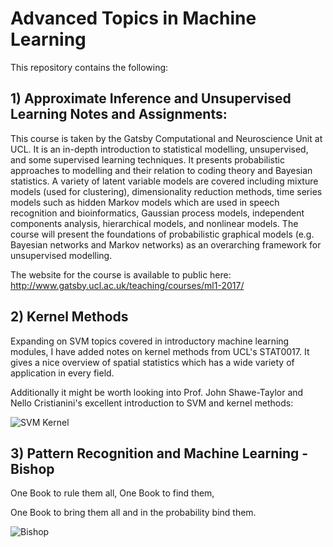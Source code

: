 # Advanced Topics in Machine Learning
This repository contains the following:

## 1) Approximate Inference and Unsupervised Learning Notes and Assignments:
This course is taken by the Gatsby Computational and Neuroscience Unit at UCL. It is an in-depth introduction to statistical modelling, unsupervised, and some supervised learning techniques. It presents probabilistic approaches to modelling and their relation to coding theory and Bayesian statistics. A variety of latent variable models are covered including mixture models (used for clustering), dimensionality reduction methods, time series models such as hidden Markov models which are used in speech recognition and bioinformatics, Gaussian process models, independent components analysis, hierarchical models, and nonlinear models. The course will present the foundations of probabilistic graphical models (e.g. Bayesian networks and Markov networks) as an overarching framework for unsupervised modelling. 

The website for the course is available to public here: http://www.gatsby.ucl.ac.uk/teaching/courses/ml1-2017/

## 2) Kernel Methods

Expanding on SVM topics covered in introductory machine learning modules, I have added notes on kernel methods from UCL's STAT0017. It gives a nice overview of spatial statistics which has a wide variety of application in every field.

Additionally it might be worth looking into Prof. John Shawe-Taylor and Nello Cristianini's excellent introduction to SVM and kernel methods:

![SVM Kernel](https://d3525k1ryd2155.cloudfront.net/f/193/780/9780521780193.BX.0.m.jpg)

## 3) Pattern Recognition and Machine Learning - Bishop

One Book to rule them all, One Book to find them,

One Book to bring them all and in the probability bind them.

![Bishop](https://encrypted-tbn0.gstatic.com/images?q=tbn:ANd9GcQ_zpFlp7TjHZhkLEXo5Msg_JAncIxyliW89aeECxr2npYKvFrL)
